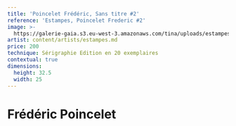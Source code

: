 ```yaml
---
title: 'Poincelet Frédéric, Sans titre #2'
reference: 'Estampes, Poincelet Frederic #2'
image: >-
  https://galerie-gaia.s3.eu-west-3.amazonaws.com/tina/uploads/estampes/galerie-gaia-poincelet-frederic-395.jpg
artist: content/artists/estampes.md
price: 200
technique: Sérigraphie Edition en 20 exemplaires
contextual: true
dimensions:
  height: 32.5
  width: 25
---
```


# Frédéric Poincelet
